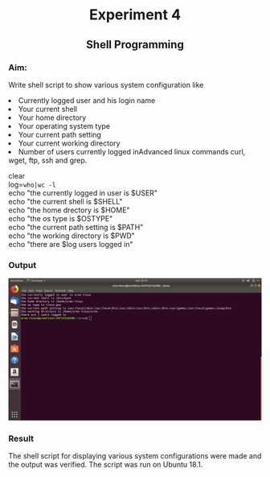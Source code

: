 # <center>Experiment 4 </center>
## <center>Shell Programming</center>
### Aim:
Write shell script to show various system configuration like<br>
<li>Currently logged user and his login name
<li>Your current shell
<li>Your home directory
<li>Your operating system type
<li>Your current path setting
<li>Your current working directory
<li>Number of users currently logged inAdvanced linux commands curl, wget, ftp, ssh and grep.<br>


clear<br>
log=`who|wc -l`<br>
echo "the currently logged in user is $USER"<br>
echo "the current shell is $SHELL"<br>
echo "the home drectory is $HOME"<br>
echo "the os type is $OSTYPE"<br>
echo "the current path setting is $PATH"<br>
echo "the working directory is $PWD"<br>
echo "there are $log users logged in"<br>

### Output

![](https://raw.githubusercontent.com/sreejiths1979/foss/master/exp4.png)

### Result
The shell script for displaying various system configurations were made and the
output was verified. The script was run on Ubuntu 18.1. 




